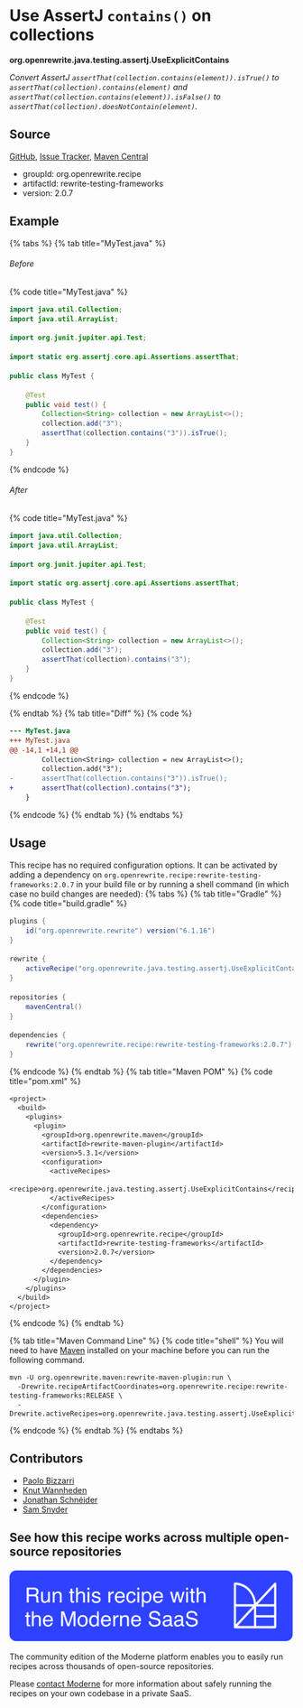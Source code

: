 # Use AssertJ `contains()` on collections

**org.openrewrite.java.testing.assertj.UseExplicitContains**

_Convert AssertJ `assertThat(collection.contains(element)).isTrue()` to `assertThat(collection).contains(element)` and `assertThat(collection.contains(element)).isFalse()` to `assertThat(collection).doesNotContain(element)`._

## Source

[GitHub](https://github.com/openrewrite/rewrite-testing-frameworks/blob/main/src/main/java/org/openrewrite/java/testing/assertj/UseExplicitContains.java), [Issue Tracker](https://github.com/openrewrite/rewrite-testing-frameworks/issues), [Maven Central](https://central.sonatype.com/artifact/org.openrewrite.recipe/rewrite-testing-frameworks/2.0.7/jar)

* groupId: org.openrewrite.recipe
* artifactId: rewrite-testing-frameworks
* version: 2.0.7

## Example


{% tabs %}
{% tab title="MyTest.java" %}

###### Before
{% code title="MyTest.java" %}
```java
import java.util.Collection;
import java.util.ArrayList;

import org.junit.jupiter.api.Test;

import static org.assertj.core.api.Assertions.assertThat;

public class MyTest {

    @Test
    public void test() {
        Collection<String> collection = new ArrayList<>();
        collection.add("3");
        assertThat(collection.contains("3")).isTrue();
    }
}
```
{% endcode %}

###### After
{% code title="MyTest.java" %}
```java
import java.util.Collection;
import java.util.ArrayList;

import org.junit.jupiter.api.Test;

import static org.assertj.core.api.Assertions.assertThat;

public class MyTest {

    @Test
    public void test() {
        Collection<String> collection = new ArrayList<>();
        collection.add("3");
        assertThat(collection).contains("3");
    }
}
```
{% endcode %}

{% endtab %}
{% tab title="Diff" %}
{% code %}
```diff
--- MyTest.java
+++ MyTest.java
@@ -14,1 +14,1 @@
        Collection<String> collection = new ArrayList<>();
        collection.add("3");
-       assertThat(collection.contains("3")).isTrue();
+       assertThat(collection).contains("3");
    }
```
{% endcode %}
{% endtab %}
{% endtabs %}


## Usage

This recipe has no required configuration options. It can be activated by adding a dependency on `org.openrewrite.recipe:rewrite-testing-frameworks:2.0.7` in your build file or by running a shell command (in which case no build changes are needed): 
{% tabs %}
{% tab title="Gradle" %}
{% code title="build.gradle" %}
```groovy
plugins {
    id("org.openrewrite.rewrite") version("6.1.16")
}

rewrite {
    activeRecipe("org.openrewrite.java.testing.assertj.UseExplicitContains")
}

repositories {
    mavenCentral()
}

dependencies {
    rewrite("org.openrewrite.recipe:rewrite-testing-frameworks:2.0.7")
}
```
{% endcode %}
{% endtab %}
{% tab title="Maven POM" %}
{% code title="pom.xml" %}
```markup
<project>
  <build>
    <plugins>
      <plugin>
        <groupId>org.openrewrite.maven</groupId>
        <artifactId>rewrite-maven-plugin</artifactId>
        <version>5.3.1</version>
        <configuration>
          <activeRecipes>
            <recipe>org.openrewrite.java.testing.assertj.UseExplicitContains</recipe>
          </activeRecipes>
        </configuration>
        <dependencies>
          <dependency>
            <groupId>org.openrewrite.recipe</groupId>
            <artifactId>rewrite-testing-frameworks</artifactId>
            <version>2.0.7</version>
          </dependency>
        </dependencies>
      </plugin>
    </plugins>
  </build>
</project>
```
{% endcode %}
{% endtab %}

{% tab title="Maven Command Line" %}
{% code title="shell" %}
You will need to have [Maven](https://maven.apache.org/download.cgi) installed on your machine before you can run the following command.

```shell
mvn -U org.openrewrite.maven:rewrite-maven-plugin:run \
  -Drewrite.recipeArtifactCoordinates=org.openrewrite.recipe:rewrite-testing-frameworks:RELEASE \
  -Drewrite.activeRecipes=org.openrewrite.java.testing.assertj.UseExplicitContains
```
{% endcode %}
{% endtab %}
{% endtabs %}

## Contributors
* [Paolo Bizzarri](mailto:pibizza@gmail.com)
* [Knut Wannheden](mailto:knut@moderne.io)
* [Jonathan Schnéider](mailto:jkschneider@gmail.com)
* [Sam Snyder](mailto:sam@moderne.io)


## See how this recipe works across multiple open-source repositories

[![Moderne Link Image](/.gitbook/assets/ModerneRecipeButton.png)](https://app.moderne.io/recipes/org.openrewrite.java.testing.assertj.UseExplicitContains)

The community edition of the Moderne platform enables you to easily run recipes across thousands of open-source repositories.

Please [contact Moderne](https://moderne.io/product) for more information about safely running the recipes on your own codebase in a private SaaS.

